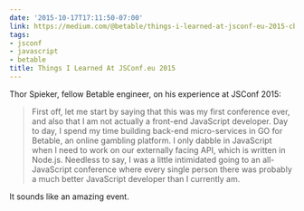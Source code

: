 ```yaml
---
date: '2015-10-17T17:11:50-07:00'
link: https://medium.com/@betable/things-i-learned-at-jsconf-eu-2015-cb218fa054fe
tags:
- jsconf
- javascript
- betable
title: Things I Learned At JSConf.eu 2015
---
```


Thor Spieker, fellow Betable engineer, on his experience at JSConf 2015:

>First off, let me start by saying that this was my first conference ever, and also that I am not actually a front-end JavaScript developer. Day to day, I spend my time building back-end micro-services in GO for Betable, an online gambling platform. I only dabble in JavaScript when I need to work on our externally facing API, which is written in Node.js. Needless to say, I was a little intimidated going to an all-JavaScript conference where every single person there was probably a much better JavaScript developer than I currently am.

It sounds like an amazing event.
